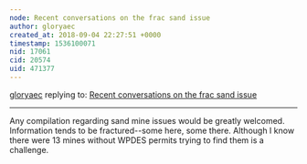 ```yaml
---
node: Recent conversations on the frac sand issue
author: gloryaec
created_at: 2018-09-04 22:27:51 +0000
timestamp: 1536100071
nid: 17061
cid: 20574
uid: 471377
---
```




[gloryaec](../profile/gloryaec) replying to: [Recent conversations on the frac sand issue](../notes/stevie/09-04-2018/recent-conversations-on-the-frac-sand-issue)

----
Any compilation regarding sand mine issues would be greatly welcomed.  Information tends to be fractured--some here, some there.  Although I know there were 13 mines without WPDES permits trying to find them is a challenge.